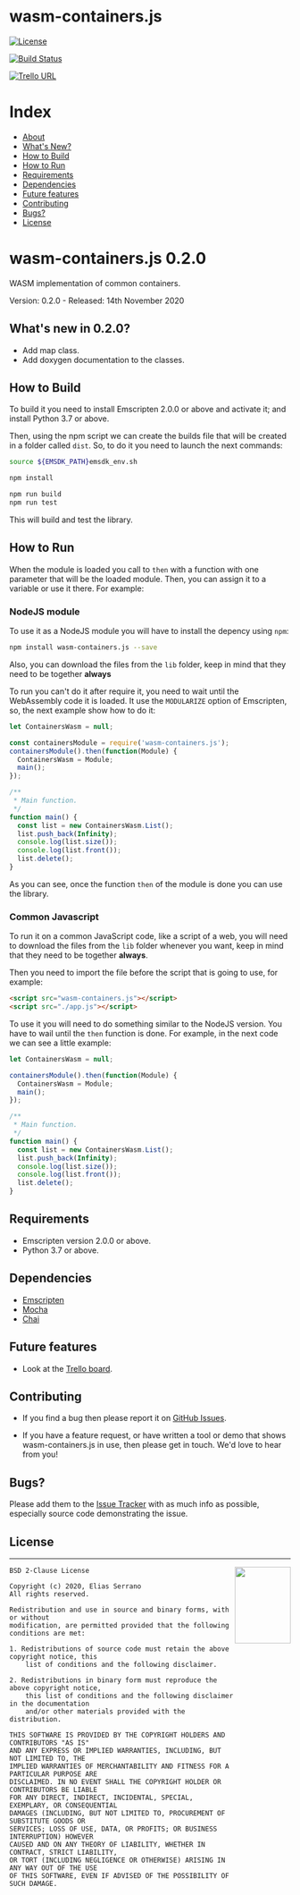 # wasm-containers.js

[![License](https://img.shields.io/badge/license-BSD--2%20clause-blue.svg)](https://github.com/feserr/wasm-containers.js#license)

[![Build Status](https://travis-ci.org/feserr/wasm-containers.js.svg?branch=master)](https://travis-ci.org/feserr/wasm-containers.js)

[![Trello URL](https://img.shields.io/badge/trello-wasmcontainers.js-green.svg?longCache=true&style=for-the-badge)](https://trello.com/b/tuCBurqH)

# Index

- [About](#about)
- [What's New?](#whats-new)
- [How to Build](#how-to-build)
- [How to Run](#how-to-run)
- [Requirements](#requirements)
- [Dependencies](#dependencies)
- [Future features](#future)
- [Contributing](#contributing)
- [Bugs?](#bugs)
- [License](#license)

<a name="about"></a>

# wasm-containers.js 0.2.0

WASM implementation of common containers.

Version: 0.2.0 - Released: 14th November 2020

<a name="whats-new"></a>

## What's new in 0.2.0?

- Add map class.
- Add doxygen documentation to the classes.

<a name="how-to-build"></a>

## How to Build

To build it you need to install Emscripten 2.0.0 or above and activate it; and
install Python 3.7 or above.

Then, using the npm script we can create the builds file that will be created
in a folder called `dist`. So, to do it you need to launch the next commands:

```bash
source ${EMSDK_PATH}emsdk_env.sh

npm install

npm run build
npm run test
```

This will build and test the library.

<a name="how-to-run"></a>

## How to Run

When the module is loaded you call to `then` with a function
with one parameter that will be the loaded module. Then,
you can assign it to a variable or use it there. For example:

### NodeJS module

To use it as a NodeJS module you will have to install the depency using `npm`:
```bash
npm install wasm-containers.js --save
```

Also, you can download the files from the `lib` folder, keep in mind that they
need to be together **always**

To run you can't do it after require it, you need to wait until the
WebAssembly code it is loaded. It use the `MODULARIZE` option of Emscripten,
so, the next example show how to do it:

```js
let ContainersWasm = null;

const containersModule = require('wasm-containers.js');
containersModule().then(function(Module) {
  ContainersWasm = Module;
  main();
});

/**
 * Main function.
 */
function main() {
  const list = new ContainersWasm.List();
  list.push_back(Infinity);
  console.log(list.size());
  console.log(list.front());
  list.delete();
}
```

As you can see, once the function `then` of the module is done you can
use the library.

### Common Javascript

To run it on a common JavaScript code, like a script of a web, you will need
to download the files from the `lib` folder whenever you want, keep in mind
that they need to be together **always**.

Then you need to import the file before the script that is going to use, for
example:

```html
<script src="wasm-containers.js"></script>
<script src="./app.js"></script>
```

To use it you will need to do something similar to the NodeJS
version. You have to wail until the `then` function is done.
For example, in the next code we can see a little example:

```js
let ContainersWasm = null;

containersModule().then(function(Module) {
  ContainersWasm = Module;
  main();
});

/**
 * Main function.
 */
function main() {
  const list = new ContainersWasm.List();
  list.push_back(Infinity);
  console.log(list.size());
  console.log(list.front());
  list.delete();
}
```

<a name="requirements"></a>

## Requirements

- Emscripten version 2.0.0 or above.
- Python 3.7 or above.

<a name="dependencies"></a>

## Dependencies

- [Emscripten](https://github.com/emscripten-core/emscripten)
- [Mocha](https://github.com/mochajs/mocha)
- [Chai](https://github.com/chaijs/chai)

<a name="future"></a>

## Future features

- Look at the [Trello board](https://trello.com/b/tuCBurqH).

<a name="contributing"></a>

## Contributing

- If you find a bug then please report it on [GitHub Issues][issues].

- If you have a feature request, or have written a tool or demo that shows wasm-containers.js in use, then please get in touch. We'd love to hear from you!

<a name="bugs"></a>

## Bugs?

Please add them to the [Issue Tracker][issues] with as much info as possible, especially source code demonstrating the issue.

<a name="license"></a>

## License

---

<a href="http://opensource.org/licenses/BSD-2-Clause" target="_blank">
<img align="right" width="100" height="137"
 src="https://opensource.org/files/OSI_Approved_License.png">
</a>

    BSD 2-Clause License

    Copyright (c) 2020, Elias Serrano
    All rights reserved.

    Redistribution and use in source and binary forms, with or without
    modification, are permitted provided that the following conditions are met:

    1. Redistributions of source code must retain the above copyright notice, this
    	list of conditions and the following disclaimer.

    2. Redistributions in binary form must reproduce the above copyright notice,
    	this list of conditions and the following disclaimer in the documentation
    	and/or other materials provided with the distribution.

    THIS SOFTWARE IS PROVIDED BY THE COPYRIGHT HOLDERS AND CONTRIBUTORS "AS IS"
    AND ANY EXPRESS OR IMPLIED WARRANTIES, INCLUDING, BUT NOT LIMITED TO, THE
    IMPLIED WARRANTIES OF MERCHANTABILITY AND FITNESS FOR A PARTICULAR PURPOSE ARE
    DISCLAIMED. IN NO EVENT SHALL THE COPYRIGHT HOLDER OR CONTRIBUTORS BE LIABLE
    FOR ANY DIRECT, INDIRECT, INCIDENTAL, SPECIAL, EXEMPLARY, OR CONSEQUENTIAL
    DAMAGES (INCLUDING, BUT NOT LIMITED TO, PROCUREMENT OF SUBSTITUTE GOODS OR
    SERVICES; LOSS OF USE, DATA, OR PROFITS; OR BUSINESS INTERRUPTION) HOWEVER
    CAUSED AND ON ANY THEORY OF LIABILITY, WHETHER IN CONTRACT, STRICT LIABILITY,
    OR TORT (INCLUDING NEGLIGENCE OR OTHERWISE) ARISING IN ANY WAY OUT OF THE USE
    OF THIS SOFTWARE, EVEN IF ADVISED OF THE POSSIBILITY OF SUCH DAMAGE.

[issues]: https://github.com/feserr/wasm-containers.js/issues
